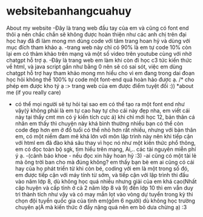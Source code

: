 # websitebanhangcuahuy
About my website
-Đây là trang web đầu tay của em và cũng có font end thôi ạ nên chắc chắn sẽ không được hoàn thiện như các anh chị trên đại học hay đã đi làm mong mn dùng code với tâm trang hoan hỷ và dùng với mục đích tham khảo ạ.
-trang web này chỉ có 90% là em tự code 10% còn lại em có thảm khảo trên mạng và một số video trên youtube cùng với nhờ chatgpt hỗ trợ ạ.
-Đây là trang web em làm khi còn đi học c3 tức kiến thức về html, và java script gần như bằng 0 nên sẽ có sai sót, việc em dùng chatgpt hỗ trợ hay tham khảo mong mn hiểu cho vì em đang trong dai đoạn học hỏi không thể 100% tự code một font-end quá hoàn hảo được ạ.
/* cho phép em được kho tý ạ :> trang web của em được điểm tuyệt đối :))
*about me (if you really care)
- có thể mọi người sẽ tự hỏi tại sao em có thể tạo ra một font end như vậy(ý không phải là em tự cao hay tự cho cái này đẹp nha, em viết cái này tại thấy cmt mn có ý kiến tích cực á) khi chỉ mới học 12, bản thân cá nhân em thấy thì chuyện này khá bình thường nhiều bạn có thể còn code đẹp hơn em ở đổ tuổi có thể nhỏ hơn rất nhiều,
  nhưng với bản thân em, có một niềm đam mê khá lớn với môn lập trình này nên khi tiếp cận với html em đã đào khá sâu thay vì học nó như một kiến thức phổ thông, em có đọc toàn bộ sgk, tìm hiểu trên mạng, Ai,.. các tài nguyên miễn phí ý ạ.
  -(cảnh báo khoe - nếu đọc xin hãy hoan hỷ :3)
  -ai cũng có một tài lẻ mà ông trời ban cho mà đúng không? em thấy bạn bè em ai cũng có cái hay của họ phát triển từ khi còn bé, coding với em là một trong số đó, em được tiếp cận với máy tính từ sớm, và tiếp cận với lập trình thi đấu vào năm lớp 8, dù không học quá nhiều nhưng giải của em khá cao(Nhất câp huyện và cấp tỉnh ở cả 2 năm lớp 8 và 9) đến lớp 10 thì em vẫn duy trì thành tích như vậy và có may mắn lọt vào vòng dự tuyển trong kỳ thi chọn đội tuyển quốc gia của tình em(gồm 6 người) dù không học trường chuyên ạ(À mà kiến thức ở đấy nặng quá nên em bỏ dưa chừng ạ) :3
